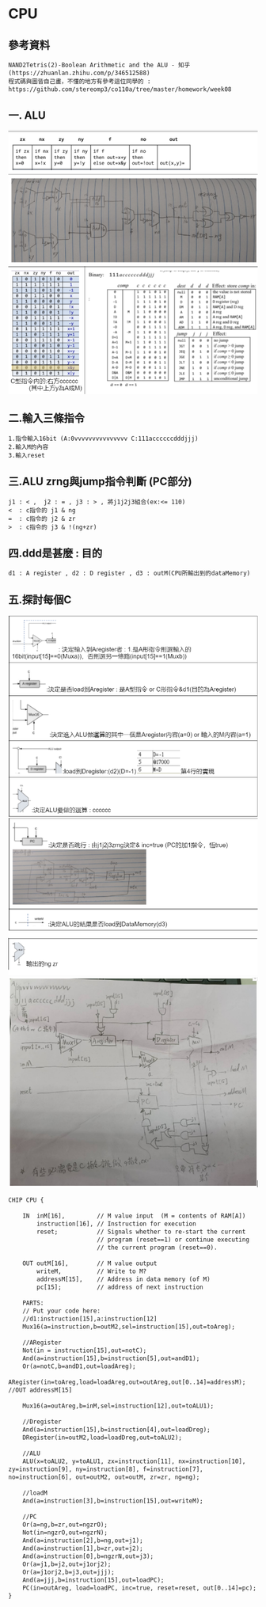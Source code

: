 # CPU
## 參考資料
    NAND2Tetris(2)-Boolean Arithmetic and the ALU - 知乎
    (https://zhuanlan.zhihu.com/p/346512588)
    程式碼與圖皆自己畫，不懂的地方有參考這位同學的 : https://github.com/stereomp3/co110a/tree/master/homework/week08 
    
## 一. ALU
![ALU](./ALU.png)
## 二.輸入三條指令
    1.指令輸入16bit (A:0vvvvvvvvvvvvvvv C:111accccccdddjjj)
    2.輸入M的內容
    3.輸入reset

## 三.ALU zrng與jump指令判斷  (PC部分)
    j1 : < ,  j2 : = , j3 : > , 將j1j2j3組合(ex:<= 110)
    <  : c指令的 j1 & ng
    =  : c指令的 j2 & zr
    >  : c指令的 j3 & !(ng+zr)

## 四.ddd是甚麼 : 目的
    d1 : A register , d2 : D register , d3 : outM(CPU所輸出到的dataMemory)
## 五.探討每個C
![C1](./C1.png)
![C2](./C2.png)
![CPU](./CPU.png)
```hdl
CHIP CPU {

    IN  inM[16],         // M value input  (M = contents of RAM[A])
        instruction[16], // Instruction for execution
        reset;           // Signals whether to re-start the current
                         // program (reset==1) or continue executing
                         // the current program (reset==0).

    OUT outM[16],        // M value output
        writeM,          // Write to M? 
        addressM[15],    // Address in data memory (of M)
        pc[15];          // address of next instruction

    PARTS:
    // Put your code here:
    //d1:instruction[15],a:instruction[12]
    Mux16(a=instruction,b=outM2,sel=instruction[15],out=toAreg);

    //ARegister
    Not(in = instruction[15],out=notC);
    And(a=instruction[15],b=instruction[5],out=andD1);
    Or(a=notC,b=andD1,out=loadAreg);
    ARegister(in=toAreg,load=loadAreg,out=outAreg,out[0..14]=addressM); //OUT addressM[15]

    Mux16(a=outAreg,b=inM,sel=instruction[12],out=toALU1);

    //Dregister
    And(a=instruction[15],b=instruction[4],out=loadDreg);
    DRegister(in=outM2,load=loadDreg,out=toALU2);

    //ALU
    ALU(x=toALU2, y=toALU1, zx=instruction[11], nx=instruction[10], zy=instruction[9], ny=instruction[8], f=instruction[7], no=instruction[6], out=outM2, out=outM, zr=zr, ng=ng);

    //loadM
    And(a=instruction[3],b=instruction[15],out=writeM);

    //PC
    Or(a=ng,b=zr,out=ngzrO);
    Not(in=ngzrO,out=ngzrN);
    And(a=instruction[2],b=ng,out=j1);
    And(a=instruction[1],b=zr,out=j2);
    And(a=instruction[0],b=ngzrN,out=j3);
    Or(a=j1,b=j2,out=j1orj2);
    Or(a=j1orj2,b=j3,out=jjj);
    And(a=jjj,b=instruction[15],out=loadPC);
    PC(in=outAreg, load=loadPC, inc=true, reset=reset, out[0..14]=pc);
}
```

